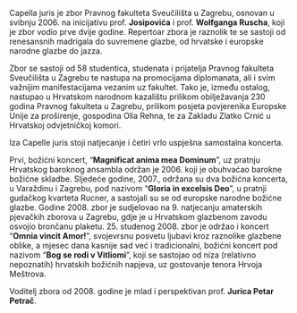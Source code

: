 Capella juris je zbor Pravnog fakulteta Sveučilišta u Zagrebu, osnovan u svibnju 2006. na inicijativu prof. **Josipovića** i prof. **Wolfganga Ruscha**, koji je zbor vodio prve dvije godine. Repertoar zbora je raznolik te se sastoji od renesansnih madrigala do suvremene glazbe, od hrvatske i europske narodne glazbe do jazza.

Zbor se sastoji od 58 studentica, studenata i prijatelja Pravnog fakulteta Sveučilišta u Zagrebu te nastupa na promocijama diplomanata, ali i svim važnijim manifestacijama vezanim uz fakultet. Tako je, između ostalog, nastupao u Hrvatskom narodnom kazalištu prilikom obilježavanja 230 godina Pravnog fakulteta u Zagrebu, prilikom posjeta povjerenika Europske Unije za proširenje, gospodina Olia Rehna, te za Zakladu Zlatko Crnić u Hrvatskoj odvjetničkoj komori.

Iza Capelle juris stoji natjecanje i četiri vrlo uspješna samostalna koncerta.

Prvi, božićni koncert, “**Magnificat anima mea Dominum**”, uz pratnju Hrvatskog baroknog ansambla održan je 2006. koji je obuhvaćao barokne božićne skladbe. Sljedeće godine, 2007., održana su dva božićna koncerta, u Varaždinu i Zagrebu, pod nazivom “**Gloria in excelsis Deo**”, u pratnji gudačkog kvarteta Rucner, a sastojali su se od europske narodne božićne glazbe. Godine 2008. zbor je sudjelovao na 9. natjecanju amaterskih pjevačkih zborova u Zagrebu, gdje je u Hrvatskom glazbenom zavodu osvojio brončanu plaketu. 25. studenog 2008. zbor je održao i koncert “**Omnia vincit Amor!**”, svojevrsnu posvetu ljubavi kroz raznolike glazbene oblike, a mjesec dana kasnije sad već i tradicionalni, božićni koncert pod nazivom “**Bog se rodi v Vitliomi**”, koji se sastojao od niza (relativno nepoznatih) hrvatskih božićnih napjeva, uz gostovanje tenora Hrvoja Meštrova.

Voditelj zbora od 2008. godine je mlad i perspektivan prof. **Jurica Petar Petrač**.
